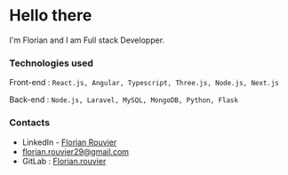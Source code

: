 # Hello there
I'm Florian and I am  Full stack Developper. 

### Technologies used 

Front-end : `React.js, Angular, Typescript, Three.js, Node.js, Next.js`
 
Back-end : `Node.js, Laravel, MySQL, MongoDB, Python, Flask`

### Contacts 

* LinkedIn - [Florian Rouvier](https://www.linkedin.com/in/florianrouvier/)
* [florian.rouvier29@gmail.com](mailto:florian.rouvier29@gmail.com)
* GitLab : [Florian.rouvier](https://gitlab.com/florian.rouvier)

 

<!--
**FlorianROUVIER/FlorianRouvier** is a ✨ _special_ ✨ repository because its `README.md` (this file) appears on your GitHub profile.

Here are some ideas to get you started:

- 🔭 I’m currently working on ...
- 🌱 I’m currently learning ...
- 👯 I’m looking to collaborate on ...
- 🤔 I’m looking for help with ...
- 💬 Ask me about ...
- 📫 How to reach me: ...
- 😄 Pronouns: ...
- ⚡ Fun fact: ...
-->
